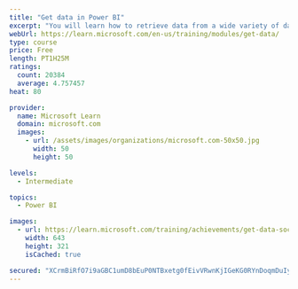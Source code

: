 ```yaml
---
title: "Get data in Power BI"
excerpt: "You will learn how to retrieve data from a wide variety of data sources, including Microsoft Excel, relational databases, and NoSQL data stores. You will also learn how to improve performance while retrieving data."
webUrl: https://learn.microsoft.com/en-us/training/modules/get-data/
type: course
price: Free
length: PT1H25M
ratings:
  count: 20384
  average: 4.757457
heat: 80

provider:
  name: Microsoft Learn
  domain: microsoft.com
  images:
    - url: /assets/images/organizations/microsoft.com-50x50.jpg
      width: 50
      height: 50

levels:
  - Intermediate

topics:
  - Power BI

images:
  - url: https://learn.microsoft.com/training/achievements/get-data-social.png
    width: 643
    height: 321
    isCached: true

secured: "XCrmBiRfO7i9aGBC1umD8bEuP0NTBxetg0fEivVRwnKjIGeKG0RYnDoqmDuIyL0WkB0CJaMYmt5fq9Qd/dsulHYQ7zcTk4eMqk0qQy9hOnP87IkeCKJOa0PhegheLxn+AdxQ7qx1lX6EZJ7wMTFvUXDlpNVgzjk5FpN69msjjD1ynKLsJk4/At5FiAHTtIsadZ/B7VdZtySdKpy4/Tr5QqKp3rmqy+JBaLZp9/NQTCisWHuBTTzWVA49AsuX9aOF04ullifp42S5Se9mxiemgqYzPFLsuRbGhYrGDCfnsKBQ2PFVzsAawwtzOcUCba9YPhd2s2EnwDHx1BnUPoXOQDadhsoGl2aK5U1yTOCcQG8P8nxjo2JZskzxpm8lFZltSMNCxxK3XEAan5EOqn5+mj9FN8v6cJ/d3ssBVhC3seD3OFTrcAWsjK4aeL5wwXC9;5hLWxU3U6A94tHx8coNoxQ=="
---
```


